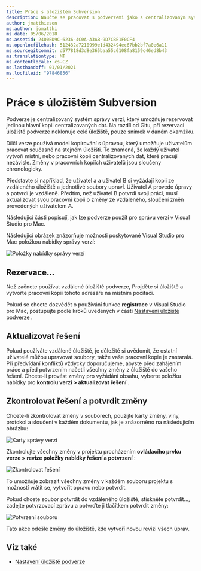 ```yaml
---
title: Práce s úložištěm Subversion
description: Naučte se pracovat s podverzemi jako s centralizovaným systémem správy verzí v Visual Studio pro Mac.
author: jmatthiesen
ms.author: jomatthi
ms.date: 05/06/2018
ms.assetid: 2400ED9C-6236-4C0A-A3AB-9D7CBE1F0CF4
ms.openlocfilehash: 512432a7210999e1d432494ec67bb2bf7a0e6a11
ms.sourcegitcommit: d577818d3d8e365baa55c6108fa8159c46ed8b43
ms.translationtype: MT
ms.contentlocale: cs-CZ
ms.lasthandoff: 01/01/2021
ms.locfileid: "97846856"
---
```

# <a name="working-with-subversion"></a>Práce s úložištěm Subversion

Podverze je centralizovaný systém správy verzí, který umožňuje rezervovat jedinou hlavní kopii centralizovaných dat. Na rozdíl od Gitu, při rezervaci úložiště podverze neklonuje celé úložiště, pouze snímek v daném okamžiku.

Dílčí verze používá model kopírování s úpravou, který umožňuje uživatelům pracovat současně na stejném úložišti. To znamená, že každý uživatel vytvoří místní, nebo pracovní kopii centralizovaných dat, které pracují nezávisle. Změny v pracovních kopiích uživatelů jsou sloučeny chronologicky.

Představte si například, že uživatel a a uživatel B si vyžádají kopii ze vzdáleného úložiště a jednotlivé soubory upraví. Uživatel A provede úpravy a potvrdí je vzdáleně. Předtím, než uživatel B potvrdí svoji práci, musí aktualizovat svou pracovní kopii o změny ze vzdáleného, sloučení změn provedených uživatelem A.

Následující části popisují, jak lze podverze použít pro správu verzí v Visual Studio pro Mac.

Následující obrázek znázorňuje možnosti poskytované Visual Studio pro Mac položkou nabídky správy verzí:

![Položky nabídky správy verzí](media/version-control-svnVersionControlMenu.png)

## <a name="checkout"></a>Rezervace...

Než začnete používat vzdálené úložiště podverze, Projděte si úložiště a vytvořte pracovní kopii tohoto adresáře na místním počítači.

Pokud se chcete dozvědět o používání funkce **registrace** v Visual Studio pro Mac, postupujte podle kroků uvedených v části [Nastavení úložiště podverze](set-up-subversion-repository.md) .

## <a name="update-solution"></a>Aktualizovat řešení

Pokud používáte vzdálené úložiště, je důležité si uvědomit, že ostatní uživatelé můžou upravovat soubory, takže vaše pracovní kopie je zastaralá. Při předvídání konfliktů vždycky doporučujeme, abyste před zahájením práce a před potvrzením načetli všechny změny z úložiště do vašeho řešení. Chcete-li provést změny pro vyžádání obsahu, vyberte položku nabídky pro **kontrolu verzí > aktualizovat řešení** .

## <a name="review-solution-and-commit"></a>Zkontrolovat řešení a potvrdit změny

Chcete-li zkontrolovat změny v souborech, použijte karty změny, viny, protokol a sloučení v každém dokumentu, jak je znázorněno na následujícím obrázku:

![Karty správy verzí](media/version-control-vcTabs.png)

Zkontrolujte všechny změny v projektu procházením **ovládacího prvku verze > revize položky nabídky řešení a potvrzení** :

![Zkontrolovat řešení](media/version-control-vcStatus.png)

To umožňuje zobrazit všechny změny v každém souboru projektu s možností vrátit se, vytvořit opravu nebo potvrdit.

Pokud chcete soubor potvrdit do vzdáleného úložiště, stiskněte potvrdit..., zadejte potvrzovací zprávu a potvrďte ji tlačítkem potvrdit změny:

![Potvrzení souboru](media/version-control-svnCommit.png)

Tato akce odešle změny do úložiště, kde vytvoří novou revizi všech úprav.

## <a name="see-also"></a>Viz také

- [Nastavení úložiště podverze](set-up-subversion-repository.md)
